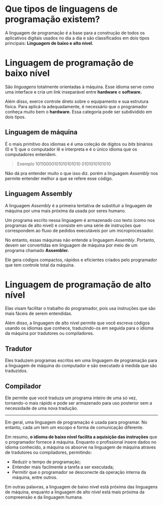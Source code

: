 
# Que tipos de linguagens de programação existem?

A linguagem de programação é a base para a construção de todos os aplicativos digitais usados no dia a dia e são classificados em dois tipos principais: **Linguagem de baixo e alto nível.**

# Linguagem de programação de baixo nível

São *linguagens* totalmente orientadas à máquina. Esse idioma serve como uma interface e cria um link inseparável entre **hardware** e **software.**

Além disso, exerce controle direto sobre o equipamento e sua estrutura física. Para aplicá-la adequadamente, é necessário que o programador conheça muito bem o **hardware.** Essa categoria pode ser subdividido em dois tipos.

## Linguagem de máquina

É o mais primitivo dos idiomas e é uma coleção de dígitos ou *bits* binários (0 e 1) que o computador lê e interpreta e é o único idioma que os computadores entendem.

> Exemplo 10110000101010101010 0101010101010

Não dá pra entender muito o que isso diz. porém a linguagem *Assembly* nos permite entender melhor a que se refere esse código.

## Linguagem Assembly

A linguagem *Assembly* é a primeira tentativa de substituir a linguagem de máquina por uma mais próxima da usada por seres humano.

Um programa escrito nessa linguagem é armazenado coo texto (como nos programas de alto nível) e  consiste em uma série de instruções que correspondem ao fluxo de pedidos executáveis por um microprocessador.

No entanto, essas máquinas não entende a linguagem *Assembly*. Portanto, devem ser convertidas em linguagem de máquina por meio de um programa chamado **Assembler.**

Ele gera códigos compactos, rápidos e eficientes criados pelo programador que tem controle total da máquina.

# Linguagem de programação de alto nível

Elas visam facilitar o trabalho do programador, pois usa instruções que são mais fáceis de serem entendidas.

Além disso, a linguagem de alto nível permite que você escreva códigos usando os idiomas que conhece, traduzindo-os em seguida para o idioma da máquina por tradutores ou compiladores.

## Tradutor 

Eles traduzem programas escritos em uma linguagem de programação para a linguagem de máquina do computador e são executado à medida que são traduzidos.

## Compilador

Ele permite que você traduza um programa inteiro de uma só vez, tornando-o mais rápido e pode ser armazenado para uso posterior sem a necessidade de uma nova tradução.

---

Em geral, uma linguagem de programação é usada para programar. No entanto, cada um tem um escopo e forma de comunicação diferente.

Em resumo, **o idioma de baixo nível facilita a aquisição das instruções** que o programador fornece á máquina. Enquanto o profissional insere dados no idioma conhecido, a máquina os absorve na linguagem de máquina atraves de tradutores ou compiladores, permitindo:

- Reduzir o tempo de programação;
- Entender mais facilmente a tarefa a ser executada;
- Permitir que o programador se desconecte da operação interna da máquina, entre outros.

Em outras palavras, a linguagem de baixo nível está próxima das linguagens de máquina, enquanto a linguagem de alto nível está mais próxima da compreensão e da linguagem humana.




